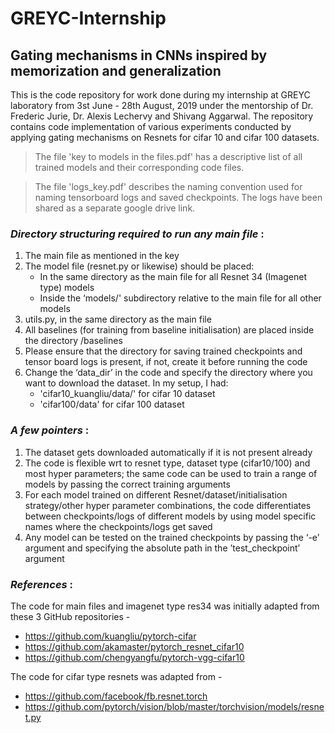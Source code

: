# GREYC-Internship
## Gating mechanisms in CNNs inspired by memorization and generalization


This is the code repository for work done during my internship at GREYC laboratory from 3st June - 28th August, 2019 under the mentorship of Dr. Frederic Jurie, Dr. Alexis Lechervy and Shivang Aggarwal. The repository contains code implementation of various experiments conducted by applying gating mechanisms on Resnets for cifar 10 and cifar 100 datasets.   

> The file 'key to models in the files.pdf' has a descriptive list of all trained models and their corresponding code files. 

> The file 'logs_key.pdf' describes the naming convention used for naming tensorboard logs and saved checkpoints. The logs have been shared as a separate google drive link. 


### *Directory structuring required to run any main file* :

1. The main file as mentioned in the key 
2. The model file (resnet.py or likewise) should be placed:
    * In the same directory as the main file for all Resnet 34 (Imagenet type) models
    * Inside the ‘models/' subdirectory relative to the main file for all other models 
3. utils.py, in the same directory as the main file 
4. All baselines (for training from baseline initialisation) are placed inside the directory /baselines 
5. Please ensure that the directory for saving trained checkpoints and tensor board logs is present, if not, create it before running the code
6. Change the ‘data_dir’ in the code and specify the directory where you want to download the dataset. In my setup, I had:
    * 'cifar10_kuangliu/data/' for cifar 10 dataset
    * 'cifar100/data' for cifar 100 dataset 
    
    
### *A few pointers* :

1. The dataset gets downloaded automatically if it is not present already
2. The code is flexible wrt to resnet type, dataset type (cifar10/100) and most hyper parameters; the same code can be used to train a range of models by passing the correct training arguments  
3. For each model trained on different Resnet/dataset/initialisation strategy/other hyper parameter combinations, the code differentiates between checkpoints/logs of different models by using model specific names where the checkpoints/logs get saved
4. Any model can be tested on the trained checkpoints by passing the ‘-e’ argument and specifying the absolute path in the ’test_checkpoint’ argument 


### *References* :

The code for main files and imagenet type res34 was initially adapted from these 3 GitHub repositories - 
* https://github.com/kuangliu/pytorch-cifar
* https://github.com/akamaster/pytorch_resnet_cifar10
* https://github.com/chengyangfu/pytorch-vgg-cifar10

The code for cifar type resnets was adapted from -
* https://github.com/facebook/fb.resnet.torch
* https://github.com/pytorch/vision/blob/master/torchvision/models/resnet.py


